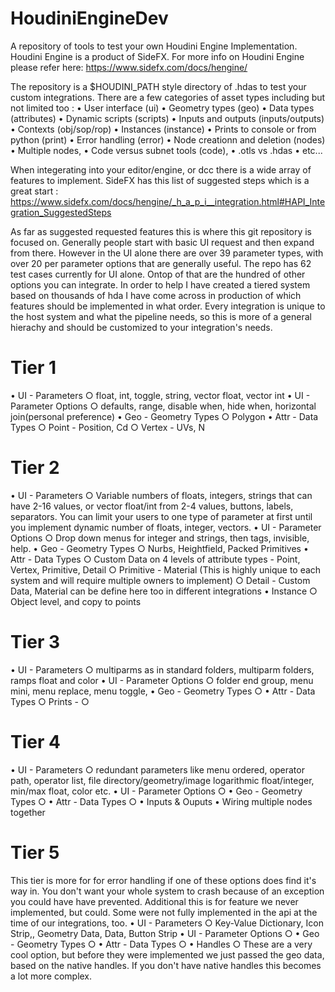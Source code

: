 # HoudiniEngineDev
A repository of tools to test your own Houdini Engine Implementation.
Houdini Engine is a product of SideFX. For more info on Houdini Engine please refer here:
https://www.sidefx.com/docs/hengine/

The repository is a $HOUDINI_PATH style directory of .hdas to test your custom integrations. There are a few categories of asset types including but not limited too :
  • User interface (ui)
  • Geometry types (geo)
  • Data types (attributes)
  • Dynamic scripts (scripts)
  • Inputs and outputs (inputs/outputs)
  • Contexts (obj/sop/rop)
  • Instances (instance)
  • Prints to console or from python (print)
  • Error handling (error)
  • Node creationn and deletion (nodes)
  • Multiple nodes, 
  • Code versus subnet tools (code), 
  • .otls vs .hdas
  • etc...

When integerating into your editor/engine, or dcc there is a wide array of features to implement. SideFX has this list of suggested steps which is a great start : 
https://www.sidefx.com/docs/hengine/_h_a_p_i__integration.html#HAPI_Integration_SuggestedSteps

As far as suggested requested features this is where this git repository is focused on. Generally people start with basic UI request and then expand from there. However in the UI alone there are over 39 parameter types, with over 20 per parameter options that are generally useful. The repo has 62 test cases currently for UI alone. Ontop of that are the hundred of other options you can integrate. In order to help I have created a tiered system based on thousands of hda I have come across in production of which features should be implemented in what order. Every integration is unique to the host system and what the pipeline needs, so this is more of a general hierachy and should be customized to your integration's needs.

# Tier 1
  • UI   - Parameters
    ○ float, int, toggle, string, vector float, vector int
  • UI   - Parameter Options
    ○ defaults, range, disable when, hide when, horizontal join(personal preference)
  • Geo  - Geometry Types
    ○ Polygon
  • Attr - Data Types
    ○ Point  - Position, Cd
    ○ Vertex - UVs, N
  
# Tier 2
  • UI   - Parameters
    ○ Variable numbers of floats, integers, strings that can have 2-16 values, or vector float/int from 2-4 values, buttons, labels, separators. You can limit your users to one type of parameter at first until you implement dynamic number of floats, integer, vectors.
  • UI   - Parameter Options
    ○ Drop down menus for integer and strings, then tags, invisible, help.
  • Geo  - Geometry Types
    ○ Nurbs, Heightfield, Packed Primitives
  • Attr - Data Types
    ○ Custom Data on 4 levels of attribute types - Point, Vertex, Primitive, Detail
    ○ Primitive - Material (This is highly unique to each system and will require multiple owners to implement)
    ○ Detail - Custom Data, Material can be define here too in different integrations
  • Instance
    ○ Object level, and copy to points  
  
# Tier 3
  • UI   - Parameters
    ○ multiparms as in standard folders, multiparm folders, ramps float and color
  • UI   - Parameter Options
    ○ folder end group, menu mini, menu replace, menu toggle,
  • Geo  - Geometry Types
    ○ 
  • Attr - Data Types
    ○ 
  Prints - 
    ○ 
# Tier 4
  • UI   - Parameters
    ○ redundant parameters like menu ordered, operator path, operator list, file directory/geometry/image logarithmic float/integer, min/max float, color etc.
  • UI   - Parameter Options
    ○ 
  • Geo  - Geometry Types
    ○ 
  • Attr - Data Types
    ○ 
  • Inputs & Ouputs
  • Wiring multiple nodes together
  
# Tier 5
This tier is more for for error handling if one of these options does find it's way in. You don't want your whole system to crash because of an exception you could have have prevented. Additional this is for feature we never implemented, but could. Some were not fully implemented in the api at the time of our integrations, too.
  • UI   - Parameters
    ○ Key-Value Dictionary, Icon Strip,, Geometry Data, Data, Button Strip
  • UI   - Parameter Options
    ○ 
  • Geo  - Geometry Types
    ○ 
  • Attr - Data Types
    ○ 
  • Handles
    ○ These are a very cool option, but before they were implemented we just passed the geo data, based on the native handles. If you don't have native handles this becomes a lot more complex.


